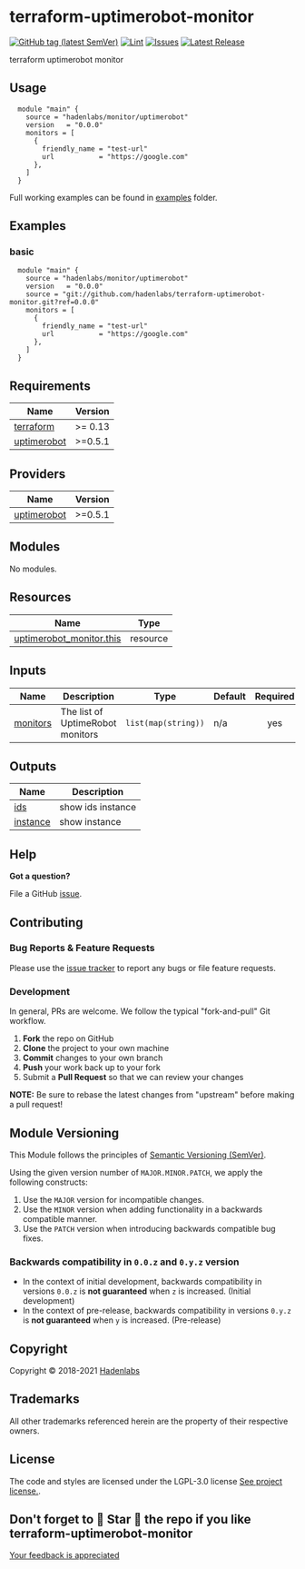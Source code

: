 <!--


  ** DO NOT EDIT THIS FILE
  **
  ** 1) Make all changes to `README.yaml`
  ** 2) Run`make readme` to rebuild this file.
  **
  ** (We maintain HUNDREDS of open source projects. This is how we maintain our sanity.)
  **


  -->

# terraform-uptimerobot-monitor

[![GitHub tag (latest SemVer)](https://img.shields.io/github/v/tag/hadenlabs/terraform-uptimerobot-monitor.svg?label=latest&sort=semver)](https://github.com/hadenlabs/terraform-uptimerobot-monitor/releases) [![Lint](https://github.com/hadenlabs/terraform-uptimerobot-monitor/actions/workflows/lint.yml/badge.svg?branch=develop)](https://github.com/hadenlabs/terraform-uptimerobot-monitor/actions) [![Issues](https://img.shields.io/github/issues/hadenlabs/terraform-uptimerobot-monitor.svg)](https://github.com/hadenlabs/terraform-uptimerobot-monitor/issues) [![Latest Release](https://img.shields.io/github/release/hadenlabs/terraform-uptimerobot-monitor.svg)](https://github.com/hadenlabs/terraform-uptimerobot-monitor/releases)

terraform uptimerobot monitor

## Usage

```hcl
  module "main" {
    source = "hadenlabs/monitor/uptimerobot"
    version   = "0.0.0"
    monitors = [
      {
        friendly_name = "test-url"
        url           = "https://google.com"
      },
    ]
  }

```

Full working examples can be found in [examples](./examples) folder.

## Examples

### basic

```hcl
  module "main" {
    source = "hadenlabs/monitor/uptimerobot"
    version   = "0.0.0"
    source = "git://github.com/hadenlabs/terraform-uptimerobot-monitor.git?ref=0.0.0"
    monitors = [
      {
        friendly_name = "test-url"
        url           = "https://google.com"
      },
    ]
  }
```

 <!-- BEGIN_TF_DOCS -->

## Requirements

| Name                                                                           | Version |
| ------------------------------------------------------------------------------ | ------- |
| <a name="requirement_terraform"></a> [terraform](#requirement_terraform)       | >= 0.13 |
| <a name="requirement_uptimerobot"></a> [uptimerobot](#requirement_uptimerobot) | >=0.5.1 |

## Providers

| Name                                                                     | Version |
| ------------------------------------------------------------------------ | ------- |
| <a name="provider_uptimerobot"></a> [uptimerobot](#provider_uptimerobot) | >=0.5.1 |

## Modules

No modules.

## Resources

| Name | Type |
| --- | --- |
| [uptimerobot_monitor.this](https://registry.terraform.io/providers/louy/uptimerobot/latest/docs/resources/monitor) | resource |

## Inputs

| Name | Description | Type | Default | Required |
| --- | --- | --- | --- | :-: |
| <a name="input_monitors"></a> [monitors](#input_monitors) | The list of UptimeRobot monitors | `list(map(string))` | n/a | yes |

## Outputs

| Name                                                        | Description       |
| ----------------------------------------------------------- | ----------------- |
| <a name="output_ids"></a> [ids](#output_ids)                | show ids instance |
| <a name="output_instance"></a> [instance](#output_instance) | show instance     |

<!-- END_TF_DOCS -->

## Help

**Got a question?**

File a GitHub [issue](https://github.com/hadenlabs/terraform-uptimerobot-monitor/issues).

## Contributing

### Bug Reports & Feature Requests

Please use the [issue tracker](https://github.com/hadenlabs/terraform-uptimerobot-monitor/issues) to report any bugs or file feature requests.

### Development

In general, PRs are welcome. We follow the typical "fork-and-pull" Git workflow.

1.  **Fork** the repo on GitHub
2.  **Clone** the project to your own machine
3.  **Commit** changes to your own branch
4.  **Push** your work back up to your fork
5.  Submit a **Pull Request** so that we can review your changes

**NOTE:** Be sure to rebase the latest changes from "upstream" before making a pull request!

## Module Versioning

This Module follows the principles of [Semantic Versioning (SemVer)](https://semver.org/).

Using the given version number of `MAJOR.MINOR.PATCH`, we apply the following constructs:

1. Use the `MAJOR` version for incompatible changes.
1. Use the `MINOR` version when adding functionality in a backwards compatible manner.
1. Use the `PATCH` version when introducing backwards compatible bug fixes.

### Backwards compatibility in `0.0.z` and `0.y.z` version

- In the context of initial development, backwards compatibility in versions `0.0.z` is **not guaranteed** when `z` is increased. (Initial development)
- In the context of pre-release, backwards compatibility in versions `0.y.z` is **not guaranteed** when `y` is increased. (Pre-release)

## Copyright

Copyright © 2018-2021 [Hadenlabs](https://hadenlabs.com)

## Trademarks

All other trademarks referenced herein are the property of their respective owners.

## License

The code and styles are licensed under the LGPL-3.0 license [See project license.](LICENSE).

## Don't forget to 🌟 Star 🌟 the repo if you like terraform-uptimerobot-monitor

[Your feedback is appreciated](https://github.com/hadenlabs/terraform-uptimerobot-monitor/issues)
